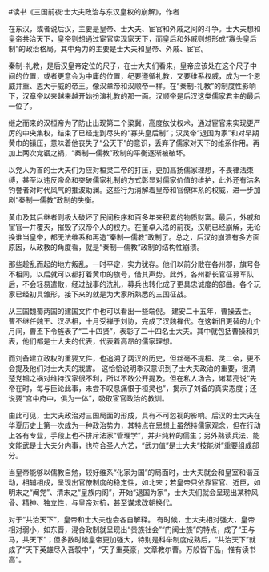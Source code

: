 #读书《三国前夜:士大夫政治与东汉皇权的崩解》，作者

在东汉，或者说后汉，主要是皇帝、士大夫、宦官和外戚之间的斗争。士大夫想和皇帝共治天下，皇帝则想通过宦官实现家天下，而皇后和外戚则想形成“寡头皇后制”的政治格局。其中角力的主要是士大夫和皇帝、外戚、宦官。

秦制-礼教，是后汉皇帝定位的尺子，在士大夫们看来，皇帝应该处在这个尺子中间的位置，或者更意会为中庸的位置，纪要遵循礼教，又要维系权威，成为一个恩威并重、恩大于威的帝王。像汉章帝和汉顺帝一样。在“秦制-礼教”的制度性影响下，汉章帝以来越来越开始扮演礼教的那一面。汉顺帝是后汉这类儒家君主的最后一位了。

继之而来的汉桓帝为了防止出现第二个梁冀，高度依仗权术，通过宦官来实现更严厉的中央集权，结束了已经走到尽头的“寡头皇后制”；汉灵帝“退国为家”和对早期黄巾的镇压，意味着他丧失了“公天下”的意识，丢弃了儒家对天下的维系作用。再加上两次党锢之祸，“秦制—儒教”政制的平衡逐渐被破坏。

以党人为首的士大夫们为应对桓灵二帝的打压，更加高扬儒家理想，不畏律法束缚，甚至以违反帝命和突破儒家礼制的方式彰显对儒家价值的维护，此外还有沽名钓誉者对时代风气的推波助澜。这些行为消解着皇帝和官僚体系的权威，进一步加剧“秦制—儒教”政制的失衡。

黄巾及其后继者则极大破坏了民间秩序和百多年来积累的物质财富。最后，外戚和宦官一并覆灭，摧毁了汉帝个人的权力。在董卓入洛的前夜，汉朝已经崩解，无论换谁当皇帝，都无法维系和再造“秦制—儒教”政制了。总之，后汉的崩溃有多方面原因，从政教的角度看，就是“秦制—儒教”政制的结构性崩溃。

那些趁乱而起的地方叛乱，一时平定，实力犹存。他们以前分散在各州郡，旗号各不相同，以后就可以都打着黄巾的旗号，借其声势。此外，各州郡长官征募军队后，不会轻易遣散，经过战事的洗礼，募兵也转化成了更具忠诚度的部曲。各个玩家已经初具雏形，接下来的就是为大家所熟悉的三国征战。

从三国魏蜀两国的建国文件中也可以看出一些端倪。
建安二十五年，曹操去世。曹丕继任魏王、汉丞相，十月受禅于刘协，完成了汉魏禅代。在这新旧更替的九个月间，曹丕下令旌表了“二十四贤”，表彰了二十四名士大夫。其中就包括曹操和刘表，他们都是士大夫的代表，代表着高昂的儒家理想。

而刘备建立政权的重要文件，也追溯了两汉的历史，但丝毫不提桓、灵二帝，更不会提及他们对士大夫的戕害。
这恰恰说明季汉意识到了士大夫政治的重要，很清楚党锢之祸对维持汉家很不利，所以不敢公开提及。但在私人场合，诸葛亮说“先帝在时，每与臣论此事，未尝不叹息痛恨于桓灵也”，揭示了刘备的真实态度；还说要“宫中府中，俱为一体”，吸取宦官政治的教训。

由此可见，士大夫政治对三国局面的形成，具有不可忽视的影响。后汉的士大夫在华夏历史上第一次成为一种政治势力，其特点在思想上虽然持儒家观念，但在行动上各有专业，手段上也不排斥法家“管理学”，并非纯粹的儒生；另外熟读兵法、能文能武是士大夫分内事，也符合圣人六艺，“武力值”是士大夫“技能树”重要组成部分。

当皇帝能够以儒教自勉，较好维系“化家为国”的局面时，士大夫就会和皇室和谐互动，相辅相成，呈现出官僚制度的稳定性，如北宋；若皇帝只依靠宦官、近臣，如明末之“阉党”、清末之“皇族内阁”，开始“退国为家”，士大夫们就会呈现出某种风骨、精神、独立性，与皇帝对抗，甚至谋求改朝换代。


对于“共治天下”，皇帝和士大夫也会各自解释。
有时候，士大夫相对强大，皇帝相对弱小，如东晋，混合政制就呈现出“贵族社会”“门阀士族”的特点，成了“王与马，共天下”；但多数时候皇帝更加强大，特别是科举制度成熟后，“共治天下”就成了“天下英雄尽入吾彀中”，“天子重英豪，文章教尔曹。万般皆下品，惟有读书高”。